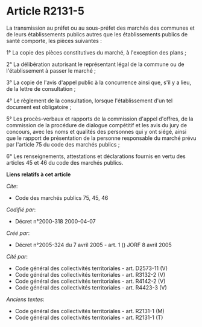 # Article R2131-5

La transmission au préfet ou au sous-préfet des marchés des communes et de leurs établissements publics autres que les
établissements publics de santé comporte, les pièces suivantes :

1° La copie des pièces constitutives du marché, à l'exception des plans ;

2° La délibération autorisant le représentant légal de la commune ou de l'établissement à passer le marché ;

3° La copie de l'avis d'appel public à la concurrence ainsi que, s'il y a lieu, de la lettre de consultation ;

4° Le règlement de la consultation, lorsque l'établissement d'un tel document est obligatoire ;

5° Les procès-verbaux et rapports de la commission d'appel d'offres, de la commission de la procédure de dialogue compétitif
et les avis du jury de concours, avec les noms et qualités des personnes qui y ont siégé, ainsi que le rapport de
présentation de la personne responsable du marché prévu par l'article 75 du code des marchés publics ;

6° Les renseignements, attestations et déclarations fournis en vertu des articles 45 et 46 du code des marchés publics.

**Liens relatifs à cet article**

_Cite_:

  - Code des marchés publics 75, 45, 46

_Codifié par_:

  - Décret n°2000-318 2000-04-07

_Créé par_:

  - Décret n°2005-324 du 7 avril 2005 - art. 1 () JORF 8 avril 2005

_Cité par_:

  - Code général des collectivités territoriales - art. D2573-11 (V)
  - Code général des collectivités territoriales - art. R3132-2 (V)
  - Code général des collectivités territoriales - art. R4142-2 (V)
  - Code général des collectivités territoriales - art. R4423-3 (V)

_Anciens textes_:

  - Code général des collectivités territoriales - art. R2131-1 (M)
  - Code général des collectivités territoriales - art. R2131-1 (T)
